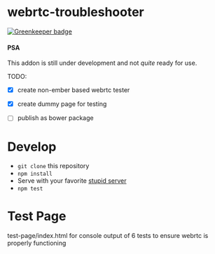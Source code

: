 # webrtc-troubleshooter

[![Greenkeeper badge](https://badges.greenkeeper.io/MyPureCloud/webrtc-troubleshooter.svg)](https://greenkeeper.io/)

#### PSA

This addon is still under development and not *quite* ready for use.

TODO:
* [x] create non-ember based webrtc tester
* [x] create dummy page for testing
* [ ] publish as bower package


# Develop

* `git clone` this repository
* `npm install`
* Serve with your favorite [stupid server](https://www.npmjs.com/package/stupid-server)
* `npm test`


# Test Page

test-page/index.html
for console output of 6 tests to ensure webrtc is properly functioning
